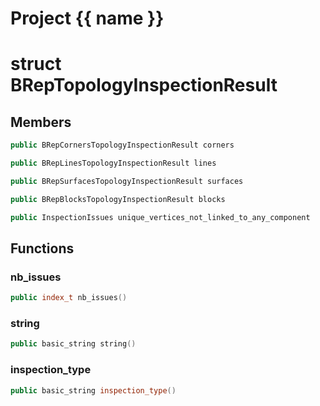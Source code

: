 <script setup>
import {useRoute} from 'vitepress'
const {path} = useRoute()
const tokens = path.split('/')
const words = tokens[2].split('-');
for (let i = 0; i < words.length; i++) {
    words[i] = words[i].charAt(0).toUpperCase() + words[i].slice(1);
    words[i] = words[i].replace('geode', 'Geode')
}
const name = words.join('-');
</script>
# Project {{ name }}

# struct BRepTopologyInspectionResult


## Members

```cpp
public BRepCornersTopologyInspectionResult corners

```

```cpp
public BRepLinesTopologyInspectionResult lines

```

```cpp
public BRepSurfacesTopologyInspectionResult surfaces

```

```cpp
public BRepBlocksTopologyInspectionResult blocks

```

```cpp
public InspectionIssues unique_vertices_not_linked_to_any_component

```



## Functions

### nb_issues

```cpp
public index_t nb_issues()
```


### string

```cpp
public basic_string string()
```


### inspection_type

```cpp
public basic_string inspection_type()
```




